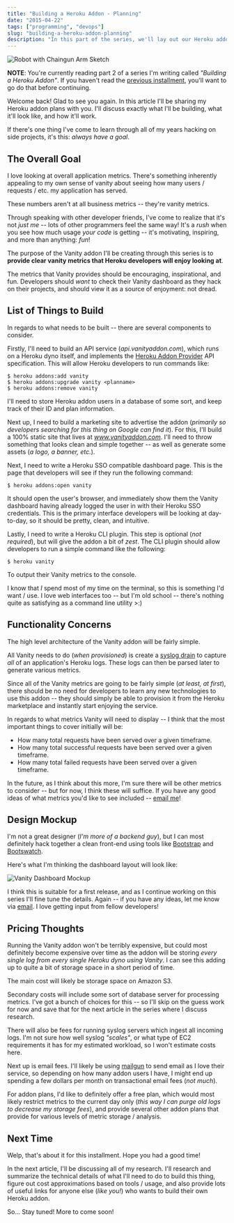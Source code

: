 ```yaml
---
title: "Building a Heroku Addon - Planning"
date: "2015-04-22"
tags: ["programming", "devops"]
slug: "building-a-heroku-addon-planning"
description: "In this part of the series, we'll lay out our Heroku addon plans, take a look at mockups, and cover high-level functionalities."
---
```



![Robot with Chaingun Arm Sketch][]


**NOTE**: You're currently reading part 2 of a series I'm writing called
*"Building a Heroku Addon"*.  If you haven't read the
[previous installment][], you'll want to go do that before continuing.

Welcome back!  Glad to see you again.  In this article I'll be sharing my Heroku
addon plans with you.  I'll discuss exactly what I'll be building, what it'll
look like, and how it'll work.

If there's one thing I've come to learn through all of my years hacking on
side projects, it's this: *always have a goal*.


## The Overall Goal

I love looking at overall application metrics.  There's something inherently
appealing to my own sense of vanity about seeing how many users / requests /
etc. my application has served.

These numbers aren't at all business metrics -- they're vanity metrics.

Through speaking with other developer friends, I've come to realize that it's
not *just me* -- lots of other programmers feel the same way!  It's a *rush*
when you see how much usage *your code* is getting -- it's motivating,
inspiring, and more than anything: *fun*!

The purpose of the Vanity addon I'll be creating through this series is to
**provide clear vanity metrics that Heroku developers will enjoy looking at**.

The metrics that Vanity provides should be encouraging, inspirational, and fun.
Developers should *want* to check their Vanity dashboard as they hack on their
projects, and should view it as a source of enjoyment: not dread.


## List of Things to Build

In regards to what needs to be built -- there are several components to
consider.

Firstly, I'll need to build an API service (*api.vanityaddon.com*), which runs on
a Heroku dyno itself, and implements the [Heroku Addon Provider][] API
specification.  This will allow Heroku developers to run commands like:

```console
$ heroku addons:add vanity
$ heroku addons:upgrade vanity <planname>
$ heroku addons:remove vanity
```

I'll need to store Heroku addon users in a database of some sort, and keep track
of their ID and plan information.

Next up, I need to build a marketing site to advertise the addon (*primarily so
developers searching for this thing on Google can find it*).  For this, I'll
build a 100% static site that lives at *www.vanityaddon.com*.  I'll need to
throw something that looks clean and simple together -- as well as generate some
assets (*a logo, a banner, etc.*).

Next, I need to write a Heroku SSO compatible dashboard page.  This is the page
that developers will see if they run the following command:

```console
$ heroku addons:open vanity
```

It should open the user's browser, and immediately show them the Vanity
dashboard having already logged the user in with their Heroku SSO credentials.
This is the primary interface developers will be looking at day-to-day, so it
should be pretty, clean, and intuitive.

Lastly, I need to write a Heroku CLI plugin.  This step is optional (*not
required*), but will give the addon a bit of *zest*.  The CLI plugin should
allow developers to run a simple command like the following:

```console
$ heroku vanity
```

To output their Vanity metrics to the console.

I know that *I* spend most of my time on the terminal, so this is something I'd
want / use.  I love web interfaces too -- but I'm old school -- there's nothing
quite as satisfying as a command line utility >:)


## Functionality Concerns

The high level architecture of the Vanity addon will be fairly simple.

All Vanity needs to do (*when provisioned*) is create a [syslog drain][] to
capture *all* of an application's Heroku logs.  These logs can then be parsed
later to generate various metrics.

Since all of the Vanity metrics are going to be fairly simple (*at least, at
first*), there should be no need for developers to learn any new technologies to
use this addon -- they should simply be able to provision it from the Heroku
marketplace and instantly start enjoying the service.

In regards to what metrics Vanity will need to display -- I think that the most
important things to cover initially will be:

- How many total requests have been served over a given timeframe.
- How many total successful requests have been served over a given timeframe.
- How many total failed requests have been served over a given timeframe.

In the future, as I think about this more, I'm sure there will be other metrics
to consider -- but for now, I think these will suffice.  If you have any good
ideas of what metrics you'd like to see included -- [email me][]!


## Design Mockup

I'm not a great designer (*I'm more of a backend guy*), but I can most
definitely hack together a clean front-end using tools like [Bootstrap][] and
[Bootswatch][].

Here's what I'm thinking the dashboard layout will look like:

![Vanity Dashboard Mockup][]

I think this is suitable for a first release, and as I continue working on this
series I'll fine tune the details.  Again -- if you have any ideas, let me know
via [email][email me].  I love getting input from fellow developers!


## Pricing Thoughts

Running the Vanity addon won't be terribly expensive, but could most definitely
become expensive over time as the addon will be storing *every single log from
every single Heroku dyno using Vanity*.  I can see this adding up to quite a bit
of storage space in a short period of time.

The main cost will likely be storage space on Amazon S3.

Secondary costs will include some sort of database server for processing
metrics.  I've got a bunch of choices for this -- so I'll skip on the guess work
for now and save that for the next article in the series where I discuss
research.

There will also be fees for running syslog servers which ingest all incoming
logs.  I'm not sure how well syslog *"scales"*, or what type of EC2 requirements
it has for my estimated workload, so I won't estimate costs here.

Next up is email fees.  I'll likely be using [mailgun][] to send email as I love
their service, so depending on how many addon users I have, I might end up
spending a few dollars per month on transactional email fees (*not much*).

For addon plans, I'd like to definitely offer a free plan, which would most
likely restrict metrics to the current day only (*this way I can purge old logs
to decrease my storage fees*), and provide several other addon plans that
provide for various levels of metric storage / analysis.


## Next Time

Welp, that's about it for this installment.  Hope you had a good time!

In the next article, I'll be discussing all of my research.  I'll research and
summarize the technical details of what I'll need to do to build this thing,
figure out cost approximations based on tools / usage, and also provide lots of
useful links for anyone else (*like you!*) who wants to build their own Heroku
addon.

So...  Stay tuned!  More to come soon!


  [Robot with Chaingun Arm Sketch]: /static/blog/images/2015/robot-with-chaingun-arm-sketch.jpg "Robot with Chaingun Arm Sketch"
  [previous installment]: {filename}/articles/2015/building-a-heroku-addon.md "Building a Heroku Addon"
  [syslog drain]: https://devcenter.heroku.com/articles/log-drains "Heroku Log Drains"
  [Heroku Addon Provider]: https://devcenter.heroku.com/articles/bootstrapping-add-on-provider "Bootstrapping an Addon Provider"
  [Bootstrap]: http://getbootstrap.com/ "Twitter Bootstrap"
  [Bootswatch]: https://bootswatch.com/ "Bootswatch - Themes for Bootstrap"
  [email me]: mailto:r@rdegges.com "Randall Degges' Email"
  [Vanity Dashboard Mockup]: /static/blog/images/2015/vanity-dashboard-mockup.png "Vanity Dashboard Mockup"
  [mailgun]: http://www.mailgun.com/ "mailgun"
